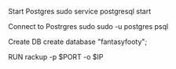 Start Postgres
sudo service postgresql start


Connect to Postrgres
sudo sudo -u postgres psql

Create DB
create database "fantasyfooty";

RUN
rackup -p $PORT -o $IP 